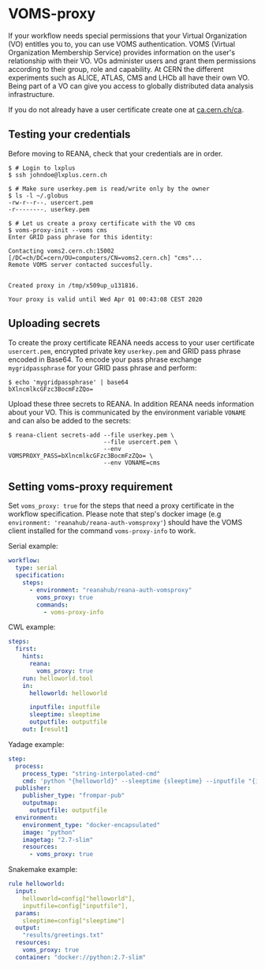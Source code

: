 # VOMS-proxy

If your workflow needs special permissions that your Virtual Organization (VO) entitles you to, you can use VOMS authentication. VOMS (Virtual Organization Membership Service) provides information on the user's relationship with their VO. VOs administer users and grant them permissions according to their group, role and capability. At CERN the different experiments such as ALICE, ATLAS, CMS and LHCb all have their own VO. Being part of a VO can give you access to globally distributed data analysis infrastructure.

If you do not already have a user certificate create one at [ca.cern.ch/ca](https://ca.cern.ch/ca/).

## Testing your credentials

Before moving to REANA, check that your credentials are in order.

```console
$ # Login to lxplus
$ ssh johndoe@lxplus.cern.ch

$ # Make sure userkey.pem is read/write only by the owner
$ ls -l ~/.globus
-rw-r--r--. usercert.pem
-r--------. userkey.pem

$ # Let us create a proxy certificate with the VO cms
$ voms-proxy-init --voms cms
Enter GRID pass phrase for this identity:

Contacting voms2.cern.ch:15002 [/DC=ch/DC=cern/OU=computers/CN=voms2.cern.ch] "cms"...
Remote VOMS server contacted succesfully.


Created proxy in /tmp/x509up_u131816.

Your proxy is valid until Wed Apr 01 00:43:08 CEST 2020
```

## Uploading secrets

To create the proxy certificate REANA needs access to your user certificate `usercert.pem`, encrypted private key `userkey.pem` and GRID pass phrase encoded in Base64. To encode your pass phrase exchange `mygridpassphrase` for your GRID pass phrase and perform:

```console
$ echo 'mygridpassphrase' | base64
bXlncmlkcGFzc3BocmFzZQo=
```

Upload these three secrets to REANA. In addition REANA needs information about your VO. This is communicated by the environment variable `VONAME` and can also be added to the secrets:

```{ .console .copy-to-clipboard }
$ reana-client secrets-add --file userkey.pem \
                           --file usercert.pem \
                           --env VOMSPROXY_PASS=bXlncmlkcGFzc3BocmFzZQo= \
                           --env VONAME=cms
```

## Setting voms-proxy requirement

Set `voms_proxy: true` for the steps that need a proxy certificate in the workflow specification.
Please note that step's docker image (e.g `environment: 'reanahub/reana-auth-vomsproxy'`)
should have the VOMS client installed for the command `voms-proxy-info` to work.

Serial example:

```yaml hl_lines="6"
workflow:
  type: serial
  specification:
    steps:
      - environment: "reanahub/reana-auth-vomsproxy"
        voms_proxy: true
        commands:
          - voms-proxy-info
```

CWL example:

```yaml hl_lines="5"
steps:
  first:
    hints:
      reana:
        voms_proxy: true
    run: helloworld.tool
    in:
      helloworld: helloworld

      inputfile: inputfile
      sleeptime: sleeptime
      outputfile: outputfile
    out: [result]
```

Yadage example:

```yaml hl_lines="14"
step:
  process:
    process_type: "string-interpolated-cmd"
    cmd: 'python "{helloworld}" --sleeptime {sleeptime} --inputfile "{inputfile}" --outputfile "{outputfile}"'
  publisher:
    publisher_type: "frompar-pub"
    outputmap:
      outputfile: outputfile
  environment:
    environment_type: "docker-encapsulated"
    image: "python"
    imagetag: "2.7-slim"
    resources:
      - voms_proxy: true
```

Snakemake example:

```yaml hl_lines="10"
rule helloworld:
  input: 
    helloworld=config["helloworld"],
    inputfile=config["inputfile"],
  params: 
    sleeptime=config["sleeptime"]
  output: 
    "results/greetings.txt"
  resources:
    voms_proxy: true
  container: "docker://python:2.7-slim"
```
